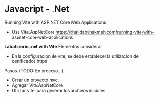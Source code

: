 # Javacript - .Net 


Running Vite with ASP.NET Core Web Applications
- Use Vite.AspNetCore
https://khalidabuhakmeh.com/running-vite-with-aspnet-core-web-applications

**Labatororio .net with Vite**
Elementos considerar
- En la configuracion de vite, se debe establecer la utilizacion de certificados https


Pasos. (TODO: En proceso...)
- Crear un proyecto mvc. 
- Agregar Vite.AspNetCore
- Utilizar vite, para generar los archivos iniciales.

